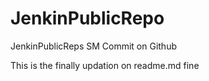 # JenkinPublicRepo
JenkinPublicReps
SM Commit on Github

This is the finally updation on readme.md fine
